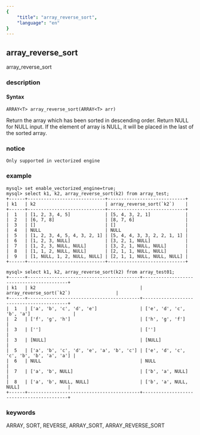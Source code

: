 ```yaml
---
{
    "title": "array_reverse_sort",
    "language": "en"
}
---
```


<!-- 
Licensed to the Apache Software Foundation (ASF) under one
or more contributor license agreements.  See the NOTICE file
distributed with this work for additional information
regarding copyright ownership.  The ASF licenses this file
to you under the Apache License, Version 2.0 (the
"License"); you may not use this file except in compliance
with the License.  You may obtain a copy of the License at
  http://www.apache.org/licenses/LICENSE-2.0
Unless required by applicable law or agreed to in writing,
software distributed under the License is distributed on an
"AS IS" BASIS, WITHOUT WARRANTIES OR CONDITIONS OF ANY
KIND, either express or implied.  See the License for the
specific language governing permissions and limitations
under the License.
-->

## array_reverse_sort

<version since="1.2.3">

array_reverse_sort

</version>

### description

#### Syntax

`ARRAY<T> array_reverse_sort(ARRAY<T> arr)`

Return the array which has been sorted in descending order. Return NULL for NULL input.
If the element of array is NULL, it will be placed in the last of the sorted array.

### notice

`Only supported in vectorized engine`

### example

```
mysql> set enable_vectorized_engine=true;
mysql> select k1, k2, array_reverse_sort(k2) from array_test;
+------+-----------------------------+-----------------------------+
| k1   | k2                          | array_reverse_sort(`k2`)    |
+------+-----------------------------+-----------------------------+
|  1   | [1, 2, 3, 4, 5]             | [5, 4, 3, 2, 1]             |
|  2   | [6, 7, 8]                   | [8, 7, 6]                   |
|  3   | []                          | []                          |
|  4   | NULL                        | NULL                        |
|  5   | [1, 2, 3, 4, 5, 4, 3, 2, 1] | [5, 4, 4, 3, 3, 2, 2, 1, 1] |
|  6   | [1, 2, 3, NULL]             | [3, 2, 1, NULL]             |
|  7   | [1, 2, 3, NULL, NULL]       | [3, 2, 1, NULL, NULL]       |
|  8   | [1, 1, 2, NULL, NULL]       | [2, 1, 1, NULL, NULL]       |
|  9   | [1, NULL, 1, 2, NULL, NULL] | [2, 1, 1, NULL, NULL, NULL] |
+------+-----------------------------+-----------------------------+

mysql> select k1, k2, array_reverse_sort(k2) from array_test01;
+------+------------------------------------------+------------------------------------------+
| k1   | k2                                       | array_reverse_sort(`k2`)                 |
+------+------------------------------------------+------------------------------------------+
|  1   | ['a', 'b', 'c', 'd', 'e']                | ['e', 'd', 'c', 'b', 'a']                |
|  2   | ['f', 'g', 'h']                          | ['h', 'g', 'f']                          |
|  3   | ['']                                     | ['']                                     |
|  3   | [NULL]                                   | [NULL]                                   |
|  5   | ['a', 'b', 'c', 'd', 'e', 'a', 'b', 'c'] | ['e', 'd', 'c', 'c', 'b', 'b', 'a', 'a'] |
|  6   | NULL                                     | NULL                                     |
|  7   | ['a', 'b', NULL]                         | ['b', 'a', NULL]                         |
|  8   | ['a', 'b', NULL, NULL]                   | ['b', 'a', NULL, NULL]                  |
+------+------------------------------------------+------------------------------------------+
```

### keywords

ARRAY, SORT, REVERSE, ARRAY_SORT, ARRAY_REVERSE_SORT
